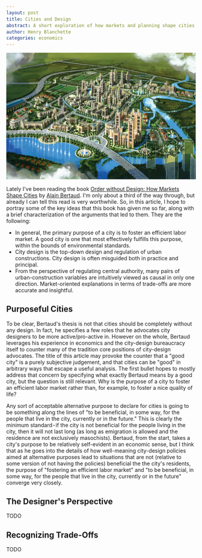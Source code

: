 ```yaml
---
layout: post
title: Cities and Design
abstract: A short exploration of how markets and planning shape cities.
author: Henry Blanchette
categories: economics
---
```


![](/assets/posts/city-design/header.jpg)

Lately I've been reading the book [Order without Design: How Markets Shape Cities](https://www.goodreads.com/book/show/39644188-order-without-design) by [Alain Bertaud](https://www.goodreads.com/author/show/1264012.Alain_Bertaud). I'm only about a third of the way through, but already I can tell this read is very worthwhile. So, in this article, I hope to portray some of the key ideas that this book has given me so far, along with a brief characterization of the arguments that led to them. They are the following:

- In general, the primary purpose of a city is to foster an efficient labor market. A good city is one that most effectively fulfills this purpose, within the bounds of environmental standards.
- City design is the top-down design and regulation of urban constructions. City design is often misguided both in practice and principal.
- From the perspective of regulating central authority, many pairs of urban-construction variables are intuitively viewed as causal in only one direction. Market-oriented explanations in terms of trade-offs are more accurate and insightful.

## Purposeful Cities

To be clear, Bertaud's thesis is not that cities should be completely without any design. In fact, he specifies a few roles that he advocates city designers to be more active/pro-active in. However on the whole, Bertaud leverages his experience in economics and the city-design bureaucracy itself to counter many of the tradition core positions of city-design advocates.
The title of this article may provoke the counter that a "good city" is a purely subjective judgement, and that cities can be "good" in arbitrary ways that escape a useful analysis. The first bullet hopes to mostly address that concern by specifying what exactly Bertaud means by a good city, but the question is still relevant. Why is the purpose of a city to foster an efficient labor market rather than, for example, to foster a nice quality of life?

Any sort of acceptable alternative purpose to declare for cities is going to be something along the lines of "to be beneficial, in some way, for the people that live in the city, currently or in the future." This is clearly the minimum standard - if the city is not beneficial for the people living in the city, then it will not last long (as long as emigration is allowed and the residence are not exclusively masochists). Bertaud, from the start, takes a city's purpose to be relatively self-evident in an economic sense, but I think that as he goes into the details of how well-meaning city-design policies aimed at alternative purposes lead to situations that are not (relative to some version of not having the policies) beneficial the the city's residents, the purpose of "fostering an efficient labor market" and "to be beneficial, in some way, for the people that live in the city, currently or in the future" converge very closely.

## The Designer's Perspective

TODO

## Recognizing Trade-Offs

TODO
